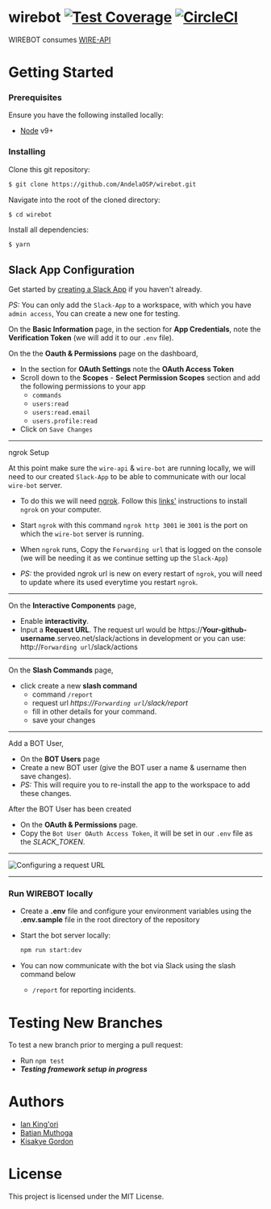 # wirebot [![Test Coverage](https://api.codeclimate.com/v1/badges/366efe7c8d9494bd82e8/test_coverage)](https://codeclimate.com/github/AndelaOSP/wirebot/test_coverage) [![CircleCI](https://circleci.com/gh/AndelaOSP/wirebot.svg?style=svg)](https://circleci.com/gh/AndelaOSP/wirebot)

WIREBOT consumes [WIRE-API](https://github.com/AndelaOSP/wire-api)

# Getting Started
### Prerequisites
Ensure you have the following installed locally:
- [Node](https://nodejs.org/en/) v9+

### Installing
Clone this git repository:
```sh
$ git clone https://github.com/AndelaOSP/wirebot.git
```
Navigate into the root of the cloned directory:
```sh
$ cd wirebot
```
Install all dependencies:
```sh
$ yarn
```

## Slack App Configuration

Get started by [creating a Slack App](https://api.slack.com/apps/new) if you haven't already.

*PS:* You can only add the `Slack-App` to a workspace, with which you have `admin access`, You can create a new one for testing.

On the **Basic Information** page, in the section for **App Credentials**, note the **Verification Token** (we will add it to our `.env` file).

On the the **Oauth & Permissions** page on the dashboard,
- In the section for **OAuth Settings** note the **OAuth Access Token**
- Scroll down to the **Scopes** - **Select Permission Scopes** section and add the following permissions to your app
  - `commands`
  - `users:read`
  - `users:read.email`
  - `users.profile:read`
- Click on `Save Changes`

---

ngrok Setup

At this point make sure the `wire-api` & `wire-bot` are running locally, we will need to our created `Slack-App` to be able to communicate with our local `wire-bot` server.

- To do this we will need [ngrok](https://ngrok.com/). Follow this [links'](https://dashboard.ngrok.com/get-started) instructions to install `ngrok` on your computer.

- Start `ngrok` with this command ``` ngrok http 3001 ``` ie `3001` is the port on which the `wire-bot` server is running.

- When `ngrok` runs, Copy the `Forwarding url` that is logged on the console (we will be needing it as we continue setting up the `Slack-App`)

- *PS:* the provided ngrok url is new on every restart of `ngrok`, you will need to update where its used everytime you restart `ngrok`.

---

On the **Interactive Components** page,
- Enable **interactivity**.
- Input a **Request URL**. The request url would be https://**Your-github-username**.serveo.net/slack/actions in development or you can use: http://`Forwarding url`/slack/actions

---

On the **Slash Commands** page,
- click create a new **slash command**
  - command `/report`
  - request url *https://`Forwarding url`/slack/report*
  - fill in other details for your command.
  - save your changes

---

Add a BOT User,

- On the **BOT Users** page
- Create a new BOT user (give the BOT user a name & username then save changes).
- *PS:* This will require you to  re-install the  app to the  workspace to add these changes.

After the BOT User has been created

- On the **OAuth & Permissions** page.
- Copy the `Bot User OAuth Access Token`, it will be set in our `.env` file as the *SLACK_TOKEN*.
---

![Configuring a request URL](https://github.com/slackapi/node-slack-interactive-messages/blob/master/support/interactive-components.gif)

---

### Run WIREBOT locally
- Create a **.env** file and configure your environment variables using the **.env.sample** file in the root directory of the repository

- Start the bot server locally:
  ```sh
  npm run start:dev
  ```
- You can now communicate with the bot via Slack using the slash command below
  - `/report` for reporting incidents.

# Testing New Branches
To test a new branch prior to merging a pull request:
- Run `npm test`
- **_Testing framework setup in progress_**

# Authors
- [Ian King'ori](https://github.com/andela-ik)
- [Batian Muthoga](https://github.com/bmuthoga)
- [Kisakye Gordon](https://github.com/kisakyegordon)

# License
This project is licensed under the MIT License.
